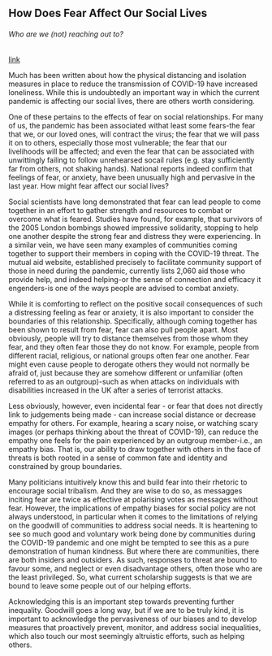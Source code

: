 ## How Does Fear Affect Our Social Lives

###### Who are we (not) reaching out to?

[link](https://www.psychologytoday.com/intl/blog/identity-and-community/202101/how-does-fear-affect-our-social-lives)

Much has been written about how the physical distancing and isolation measures in place to reduce the transmission of COVID-19 have increased loneliness. While this is undoubtedly an important way in which the current pandemic is affecting our social lives, there are others worth considering.

One of these pertains to the effects of fear on social relationships. For many of us, the pandemic has been associated withat least some fears-the fear that we, or our loved ones, will contract the virus; the fear that we will pass it on to others, especially those most vulnerable; the fear that our livelihoods will be affected; and even the fear that can be associated with unwittingly failing to follow unrehearsed socail rules (e.g. stay sufficiently far from others, not shaking hands). National reports indeed confirm that feelings of fear, or anxiety, have been unusually high and pervasive in the last year. How might fear affect our social lives?

Social scientists have long demonstrated that fear can lead people to come together in an effort to gather strength and resources to combat or overcome what is feared. Studies have found, for example, that survivors of the 2005 London bombings showed impressive solidarity, stopping to help one another despite the strong fear and distress they were experiencing. In a similar vein, we have seen many examples of communities coming together to support their members in coping with the COVID-19 threat. The mutual aid website, established precisely to facilitate community support of those in need during the pandemic, currently lists 2,060 aid those who provide help, and indeed helping-or the sense of connection and efficacy it engenders-is one of the ways people are advised to combat anxiety.

While it is comforting to reflect on the positive socail consequences of such a distressing feeling as fear or anxiety, it is also important to consider the boundaries of this relationship. Specifically, although coming together has been shown to result from fear, fear can also pull people apart. Most obviously, people will try to distance themselves from those whom they fear, and they often fear those they do not know. For example, people from different racial, religious, or national groups often fear one another. Fear might even cause people to derogate others they would not normally be afraid of, just because they are somehow different or unfamiliar (often referred to as an outgroup)-such as when attacks on individuals with disabilities increased in the UK after a series of terrorist attacks.

Less obviously, however, even incidental fear - or fear that does not directly link to judgements being made - can increase social distance or decrease empathy for others. For example, hearing a scary noise, or watching scary images (or perhaps thinking about the threat of COVID-19), can reduce the empathy one feels for the pain experienced by an outgroup member-i.e., an empathy bias. That is, our ability to draw together with others in the face of threats is both rooted in a sense of common fate and identity and constrained by group boundaries.

Many politicians intuitively know this and build fear into their rhetoric to encourage social tribalism. And they are wise to do so, as messagges inciting fear are twice as effective at polarising votes as messages without fear. However, the implications of empathy biases for social policy are not always understood, in particular when it comes to the limitations of relying on the goodwill of communities to address social needs. It is heartening to see so much good and voluntary work being done by communities during the COVID-19 pandemic and one might be tempted to see this as a pure demonstration of human kindness. But where there are communities, there are both insiders and outsiders. As such, responses to threat are bound to favour some, and neglect or even disadvantage others, often those who are the least privileged. So, what current scholarship suggests is that we are bound to leave some people out of our helping efforts.

Acknowledging this is an important step towards preventing further inequality. Goodwill goes a long way, but if we are to be truly kind, it is important to acknowledge the pervasiveness of our biases and to develop measures that proactively prevent, monitor, and address social inequalities, which also touch our most seemingly altruistic efforts, such as helping others.
